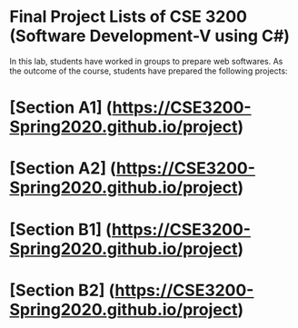 # Final Project Lists of CSE 3200 (Software Development-V using C#)

In this lab, students have worked in groups to prepare web softwares. As the outcome of the course, students have prepared the following projects:

[comment]: <> (This is a comment, it will not be included)
# [Section A1] (https://CSE3200-Spring2020.github.io/project)
# [Section A2] (https://CSE3200-Spring2020.github.io/project)
# [Section B1] (https://CSE3200-Spring2020.github.io/project)
# [Section B2] (https://CSE3200-Spring2020.github.io/project)
